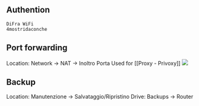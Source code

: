 ## Authention
```
DiFra WiFi
4mostridaconche
```


## Port forwarding
Location: Network -> NAT -> Inoltro Porta
Used for [[Proxy - Privoxy]]
![](https://i.imgur.com/ANwAdPT.png)

## Backup
Location: Manutenzione -> Salvataggio/Ripristino
Drive: Backups -> Router